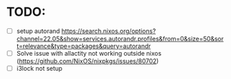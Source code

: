 # TODO:
* [ ] setup autorand https://search.nixos.org/options?channel=22.05&show=services.autorandr.profiles&from=0&size=50&sort=relevance&type=packages&query=autorandr
* [ ] Solve issue with allactity not working outside nixos (https://github.com/NixOS/nixpkgs/issues/80702)
* [ ] i3lock not setup
